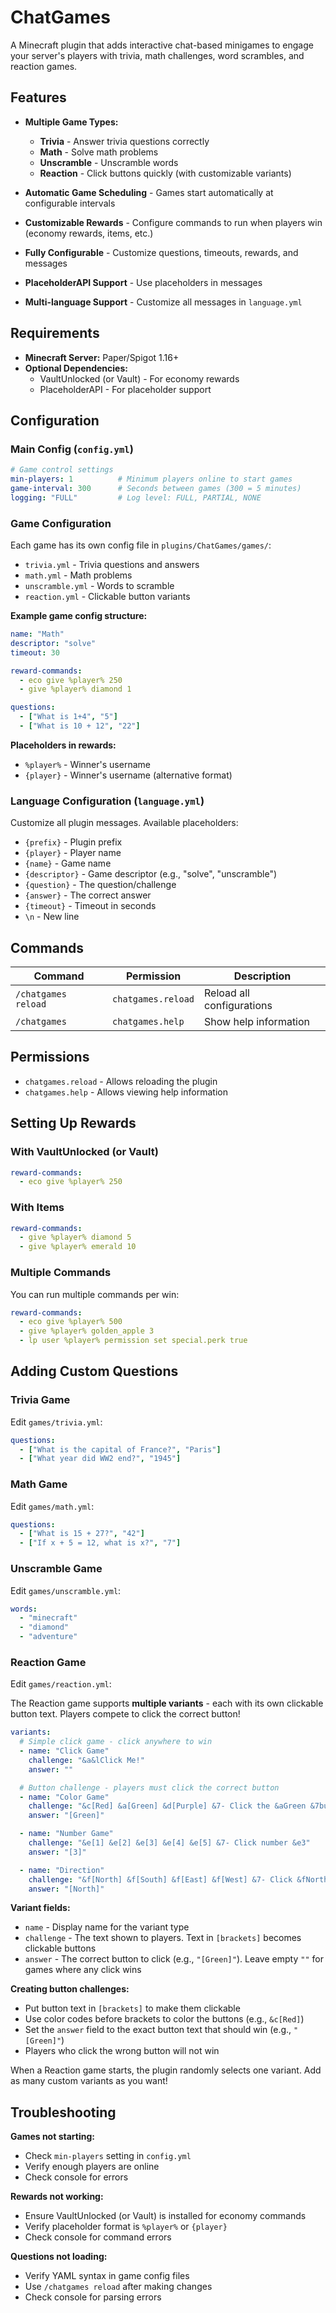 # ChatGames

A Minecraft plugin that adds interactive chat-based minigames to engage your server's players with trivia, math challenges, word scrambles, and reaction games.

## Features

- **Multiple Game Types:**
  - **Trivia** - Answer trivia questions correctly
  - **Math** - Solve math problems
  - **Unscramble** - Unscramble words
  - **Reaction** - Click buttons quickly (with customizable variants)

- **Automatic Game Scheduling** - Games start automatically at configurable intervals
- **Customizable Rewards** - Configure commands to run when players win (economy rewards, items, etc.)
- **Fully Configurable** - Customize questions, timeouts, rewards, and messages
- **PlaceholderAPI Support** - Use placeholders in messages
- **Multi-language Support** - Customize all messages in `language.yml`

## Requirements

- **Minecraft Server:** Paper/Spigot 1.16+
- **Optional Dependencies:**
  - VaultUnlocked (or Vault) - For economy rewards
  - PlaceholderAPI - For placeholder support

## Configuration

### Main Config (`config.yml`)

```yaml
# Game control settings
min-players: 1          # Minimum players online to start games
game-interval: 300      # Seconds between games (300 = 5 minutes)
logging: "FULL"         # Log level: FULL, PARTIAL, NONE
```

### Game Configuration

Each game has its own config file in `plugins/ChatGames/games/`:

- `trivia.yml` - Trivia questions and answers
- `math.yml` - Math problems
- `unscramble.yml` - Words to scramble
- `reaction.yml` - Clickable button variants

**Example game config structure:**

```yaml
name: "Math"
descriptor: "solve"
timeout: 30

reward-commands:
  - eco give %player% 250
  - give %player% diamond 1

questions:
  - ["What is 1+4", "5"]
  - ["What is 10 + 12", "22"]
```

**Placeholders in rewards:**
- `%player%` - Winner's username
- `{player}` - Winner's username (alternative format)

### Language Configuration (`language.yml`)

Customize all plugin messages. Available placeholders:
- `{prefix}` - Plugin prefix
- `{player}` - Player name
- `{name}` - Game name
- `{descriptor}` - Game descriptor (e.g., "solve", "unscramble")
- `{question}` - The question/challenge
- `{answer}` - The correct answer
- `{timeout}` - Timeout in seconds
- `\n` - New line

## Commands

| Command             | Permission         | Description               |
|---------------------|--------------------|---------------------------|
| `/chatgames reload` | `chatgames.reload` | Reload all configurations |
| `/chatgames`        | `chatgames.help`   | Show help information     |

## Permissions

- `chatgames.reload` - Allows reloading the plugin
- `chatgames.help` - Allows viewing help information

## Setting Up Rewards

### With VaultUnlocked (or Vault)

```yaml
reward-commands:
  - eco give %player% 250
```

### With Items

```yaml
reward-commands:
  - give %player% diamond 5
  - give %player% emerald 10
```

### Multiple Commands

You can run multiple commands per win:

```yaml
reward-commands:
  - eco give %player% 500
  - give %player% golden_apple 3
  - lp user %player% permission set special.perk true
```

## Adding Custom Questions

### Trivia Game

Edit `games/trivia.yml`:

```yaml
questions:
  - ["What is the capital of France?", "Paris"]
  - ["What year did WW2 end?", "1945"]
```

### Math Game

Edit `games/math.yml`:

```yaml
questions:
  - ["What is 15 + 27?", "42"]
  - ["If x + 5 = 12, what is x?", "7"]
```

### Unscramble Game

Edit `games/unscramble.yml`:

```yaml
words:
  - "minecraft"
  - "diamond"
  - "adventure"
```

### Reaction Game

Edit `games/reaction.yml`:

The Reaction game supports **multiple variants** - each with its own clickable button text. Players compete to click the correct button!

```yaml
variants:
  # Simple click game - click anywhere to win
  - name: "Click Game"
    challenge: "&a&lClick Me!"
    answer: ""

  # Button challenge - players must click the correct button
  - name: "Color Game"
    challenge: "&c[Red] &a[Green] &d[Purple] &7- Click the &aGreen &7button"
    answer: "[Green]"

  - name: "Number Game"
    challenge: "&e[1] &e[2] &e[3] &e[4] &e[5] &7- Click number &e3"
    answer: "[3]"

  - name: "Direction"
    challenge: "&f[North] &f[South] &f[East] &f[West] &7- Click &fNorth"
    answer: "[North]"
```

**Variant fields:**
- `name` - Display name for the variant type
- `challenge` - The text shown to players. Text in `[brackets]` becomes clickable buttons
- `answer` - The correct button to click (e.g., `"[Green]"`). Leave empty `""` for games where any click wins

**Creating button challenges:**
- Put button text in `[brackets]` to make them clickable
- Use color codes before brackets to color the buttons (e.g., `&c[Red]`)
- Set the `answer` field to the exact button text that should win (e.g., `"[Green]"`)
- Players who click the wrong button will not win

When a Reaction game starts, the plugin randomly selects one variant. Add as many custom variants as you want!

## Troubleshooting

**Games not starting:**
- Check `min-players` setting in `config.yml`
- Verify enough players are online
- Check console for errors

**Rewards not working:**
- Ensure VaultUnlocked (or Vault) is installed for economy commands
- Verify placeholder format is `%player%` or `{player}`
- Check console for command errors

**Questions not loading:**
- Verify YAML syntax in game config files
- Use `/chatgames reload` after making changes
- Check console for parsing errors
